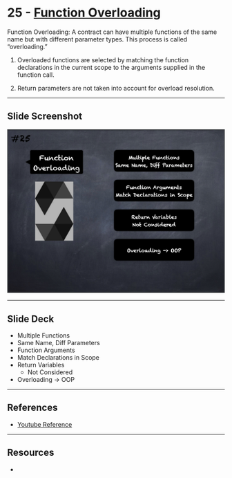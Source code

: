 # 25 - [Function Overloading](Function%20Overloading.md)
Function Overloading: A contract can have multiple functions of the same name but with different parameter types. This process is called “overloading.”

1.  Overloaded functions are selected by matching the function declarations in the current scope to the arguments supplied in the function call.
    
2.  Return parameters are not taken into account for overload resolution.

___
## Slide Screenshot
![025.png](../images/solidity101/025.png)
___
## Slide Deck
- Multiple Functions
- Same Name, Diff Parameters
- Function Arguments
- Match Declarations in Scope
- Return Variables
	- Not Considered
- Overloading -> OOP
___
## References
- [Youtube Reference](https://youtu.be/TCl1IcGl_3I?t=439)

___
## Resources
- 
